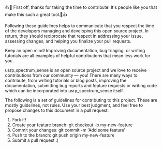 
:+1::tada: First off, thanks for taking the time to contribute! It's people like you that make this such a great tool.:tada::+1:

Following these guidelines helps to communicate that you respect the time of the developers managing and developing this open source project. In return, they should reciprocate that respect in addressing your issue, assessing changes, and helping you finalize your pull requests.


Keep an open mind! Improving documentation, bug triaging, or writing tutorials are all examples of helpful contributions that mean less work for you.


usrp_spectrum_sense is an open source project and we love to receive contributions from our community — you! There are many ways to contribute, from writing tutorials or blog posts, improving the documentation, submitting bug reports and feature requests or writing code which can be incorporated into usrp_spectrum_sense itself.


The following is a set of guidelines for contributing to this project. These are mostly guidelines, not rules. Use your best judgment, and feel free to propose changes to this document in a pull request.

1.  Fork it!
2.  Create your feature branch: git checkout -b my-new-feature
3.  Commit your changes: git commit -m 'Add some feature'
4.  Push to the branch: git push origin my-new-feature
5.  Submit a pull request :)
